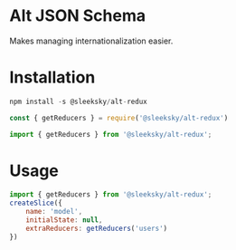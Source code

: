 # Alt JSON Schema

Makes managing internationalization easier.

# Installation

```JavaScript
npm install -s @sleeksky/alt-redux

const { getReducers } = require('@sleeksky/alt-redux')

import { getReducers } from '@sleeksky/alt-redux';
```

# Usage

```JavaScript
import { getReducers } from '@sleeksky/alt-redux';
createSlice({
    name: 'model',
    initialState: null,
    extraReducers: getReducers('users')
})
```
